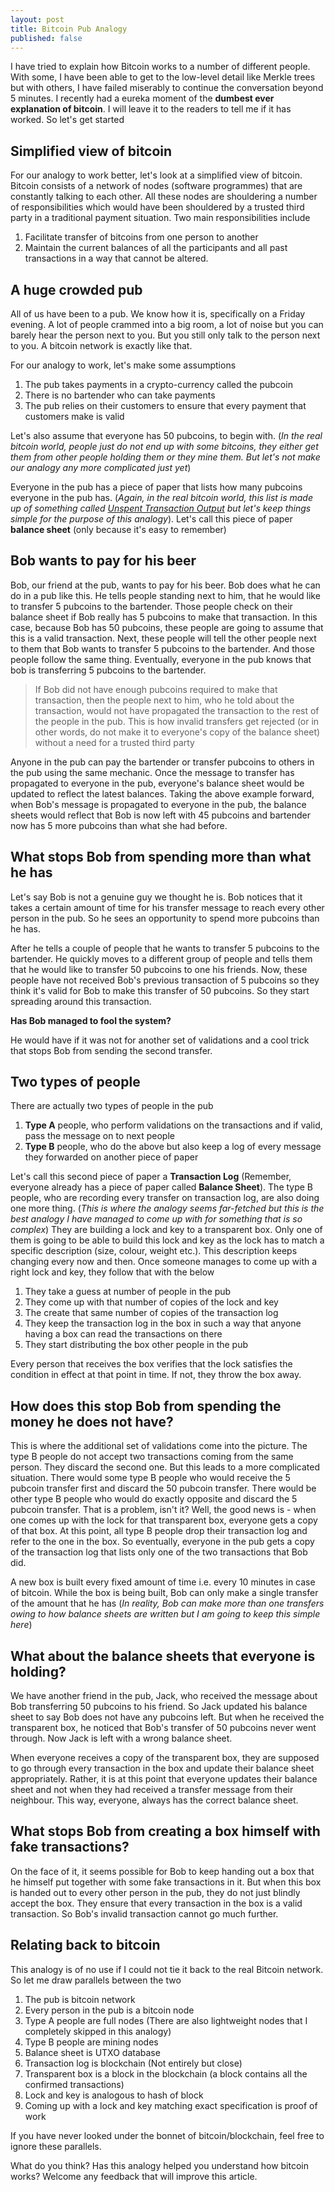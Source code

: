 ```yaml
---
layout: post
title: Bitcoin Pub Analogy
published: false
---
```

I have tried to explain how Bitcoin works to a number of different people. With some, I have been able to get to the low-level detail like Merkle trees but with others, I have failed miserably to continue the conversation beyond 5 minutes. I recently had a eureka moment of the __dumbest ever explanation of bitcoin__. I will leave it to the readers to tell me if it has worked. So let's get started

## Simplified view of bitcoin

For our analogy to work better, let's look at a simplified view of bitcoin. Bitcoin consists of a network of nodes (software programmes) that are constantly talking to each other. All these nodes are shouldering a number of responsibilities which would have been shouldered by a trusted third party in a traditional payment situation. Two main responsibilities include

1. Facilitate transfer of bitcoins from one person to another
2. Maintain the current balances of all the participants and all past transactions in a way that cannot be altered. 


## A huge crowded pub
All of us have been to a pub. We know how it is, specifically on a Friday evening. A lot of people crammed into a big room, a lot of noise but you can barely hear the person next to you. But you still only talk to the person next to you. A bitcoin network is exactly like that. 

For our analogy to work, let's make some assumptions

1. The pub takes payments in a crypto-currency called the pubcoin
2. There is no bartender who can take payments
3. The pub relies on their customers to ensure that every payment that customers make is valid

Let's also assume that everyone has 50 pubcoins, to begin with. (*In the real bitcoin world, people just do not end up with some bitcoins, they either get them from other people holding them or they mine them. But let's not make our analogy any more complicated just yet*)

Everyone in the pub has a piece of paper that lists how many pubcoins everyone in the pub has. (*Again, in the real bitcoin world, this list is made up of something called [Unspent Transaction Output](https://bitcoin.org/en/glossary/unspent-transaction-output) but let's keep things simple for the purpose of this analogy*). Let's call this piece of paper __balance sheet__ (only because it's easy to remember)

## Bob wants to pay for his beer
Bob, our friend at the pub, wants to pay for his beer. Bob does what he can do in a pub like this. He tells people standing next to him, that he would like to transfer 5 pubcoins to the bartender. Those people check on their balance sheet if Bob really has 5 pubcoins to make that transaction. In this case, because Bob has 50 pubcoins, these people are going to assume that this is a valid transaction. Next, these people will tell the other people next to them that Bob wants to transfer 5 pubcoins to the bartender. And those people follow the same thing. Eventually, everyone in the pub knows that bob is transferring 5 pubcoins to the bartender. 

> If Bob did not have enough pubcoins required to make that transaction, then the people next to him, who he told about the transaction, would not have propagated the transaction to the rest of the people in the pub. This is how invalid transfers get rejected (or in other words, do not make it to everyone's copy of the balance sheet) without a need for a trusted third party 

Anyone in the pub can pay the bartender or transfer pubcoins to others in the pub using the same mechanic. Once the message to transfer has propagated to everyone in the pub, everyone's balance sheet would be updated to reflect the latest balances. Taking the above example forward, when Bob's message is propagated to everyone in the pub, the balance sheets would reflect that Bob is now left with 45 pubcoins and bartender now has 5 more pubcoins than what she had before. 

## What stops Bob from spending more than what he has
Let's say Bob is not a genuine guy we thought he is. Bob notices that it takes a certain amount of time for his transfer message to reach every other person in the pub. So he sees an opportunity to spend more pubcoins than he has. 

After he tells a couple of people that he wants to transfer 5 pubcoins to the bartender. He quickly moves to a different group of people and tells them that he would like to transfer 50 pubcoins to one his friends. Now, these people have not received Bob's previous transaction of 5 pubcoins so they think it's valid for Bob to make this transfer of 50 pubcoins. So they start spreading around this transaction. 

__Has Bob managed to fool the system?__

He would have if it was not for another set of validations and a cool trick that stops Bob from sending the second transfer. 

## Two types of people
There are actually two types of people in the pub

1. __Type A__ people, who perform validations on the transactions and if valid, pass the message on to next people 
2. __Type B__ people, who do the above but also keep a log of every message they forwarded on another piece of paper 

Let's call this second piece of paper a __Transaction Log__ (Remember, everyone already has a piece of paper called __Balance Sheet__). The type B people, who are recording every transfer on transaction log, are also doing one more thing. (*This is where the analogy seems far-fetched but this is the best analogy I have managed to come up with for something that is so complex*) They are building a lock and key to a transparent box. Only one of them is going to be able to build this lock and key as the lock has to match a specific description (size, colour, weight etc.). This description keeps changing every now and then. Once someone manages to come up with a right lock and key, they follow that with the below

1. They take a guess at number of people in the pub
2. They come up with that number of copies of the lock and key
3. The create that same number of copies of the transaction log
4. They keep the transaction log in the box in such a way that anyone having a box can read the transactions on there
5. They start distributing the box other people in the pub

Every person that receives the box verifies that the lock satisfies the condition in effect at that point in time. If not, they throw the box away. 

## How does this stop Bob from spending the money he does not have?

This is where the additional set of validations come into the picture. The type B people do not accept two transactions coming from the same person. They discard the second one. But this leads to a more complicated situation. There would some type B people who would receive the 5 pubcoin transfer first and discard the 50 pubcoin transfer. There would be other type B people who would do exactly opposite and discard the 5 pubcoin transfer. That is a problem, isn't it? Well, the good news is - when one comes up with the lock for that transparent box, everyone gets a copy of that box. At this point, all type B people drop their transaction log and refer to the one in the box. So eventually, everyone in the pub gets a copy of the transaction log that lists only one of the two transactions that Bob did.

A new box is built every fixed amount of time i.e. every 10 minutes in case of bitcoin. While the box is being built, Bob can only make a single transfer of the amount that he has (*In reality, Bob can make more than one transfers owing to how balance sheets are written but I am going to keep this simple here*)

## What about the balance sheets that everyone is holding?
We have another friend in the pub, Jack, who received the message about Bob transferring 50 pubcoins to his friend. So Jack updated his balance sheet to say Bob does not have any pubcoins left. But when he received the transparent box, he noticed that Bob's transfer of 50 pubcoins never went through. Now Jack is left with a wrong balance sheet. 

When everyone receives a copy of the transparent box, they are supposed to go through every transaction in the box and update their balance sheet appropriately. Rather, it is at this point that everyone updates their balance sheet and not when they had received a transfer message from their neighbour. This way, everyone, always has the correct balance sheet. 

## What stops Bob from creating a box himself with fake transactions?
On the face of it, it seems possible for Bob to keep handing out a box that he himself put together with some fake transactions in it. But when this box is handed out to every other person in the pub, they do not just blindly accept the box. They ensure that every transaction in the box is a valid transaction. So Bob's invalid transaction cannot go much further. 

## Relating back to bitcoin

This analogy is of no use if I could not tie it back to the real Bitcoin network. So let me draw parallels between the two

1. The pub is bitcoin network
2. Every person in the pub is a bitcoin node
3. Type A people are full nodes (There are also lightweight nodes that I completely skipped in this analogy)
4. Type B people are mining nodes
5. Balance sheet is UTXO database
6. Transaction log is blockchain (Not entirely but close)
7. Transparent box is a block in the blockchain (a block contains all the confirmed transactions)
8. Lock and key is analogous to hash of block
9. Coming up with a lock and key matching exact specification is proof of work

If you have never looked under the bonnet of bitcoin/blockchain, feel free to ignore these parallels. 

What do you think? Has this analogy helped you understand how bitcoin works? Welcome any feedback that will improve this article. 